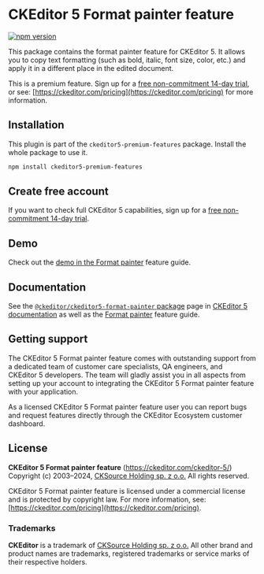 CKEditor&nbsp;5 Format painter feature
======================================

[![npm version](https://badge.fury.io/js/%40ckeditor%2Fckeditor5-format-painter.svg)](https://www.npmjs.com/package/@ckeditor/ckeditor5-format-painter)

This package contains the format painter feature for CKEditor&nbsp;5. It allows you to copy text formatting (such as bold, italic, font size, color, etc.) and apply it in a different place in the edited document.

This is a premium feature. Sign up for a [free non-commitment 14-day trial](https://portal.ckeditor.com/checkout?plan=free), or see: [https://ckeditor.com/pricing](https://ckeditor.com/pricing) for more information.

## Installation

This plugin is part of the `ckeditor5-premium-features` package. Install the whole package to use it.

```bash
npm install ckeditor5-premium-features
```

## Create free account

If you want to check full CKEditor&nbsp;5 capabilities, sign up for a [free non-commitment 14-day trial](https://portal.ckeditor.com/checkout?plan=free).

## Demo

Check out the [demo in the Format painter](https://ckeditor.com/docs/ckeditor5/latest/features/format-painter.html#demo) feature guide.

## Documentation

See the [`@ckeditor/ckeditor5-format-painter` package](https://ckeditor.com/docs/ckeditor5/latest/api/format-painter.html) page in [CKEditor&nbsp;5 documentation](https://ckeditor.com/docs/ckeditor5/latest/) as well as the [Format painter](https://ckeditor.com/docs/ckeditor5/latest/features/format-painter.html) feature guide.

## Getting support

The CKEditor&nbsp;5 Format painter feature comes with outstanding support from a dedicated team of customer care specialists, QA engineers, and CKEditor&nbsp;5 developers. The team will gladly assist you in all aspects from setting up your account to integrating the CKEditor&nbsp;5 Format painter feature with your application.

As a licensed CKEditor&nbsp;5 Format painter feature user you can report bugs and request features directly through the CKEditor Ecosystem customer dashboard.

## License

**CKEditor&nbsp;5 Format painter feature** (https://ckeditor.com/ckeditor-5/)<br>
Copyright (c) 2003–2024, [CKSource Holding sp. z o.o.](https://cksource.com)  All rights reserved.

CKEditor&nbsp;5 Format painter feature is licensed under a commercial license and is protected by copyright law. For more information, see: [https://ckeditor.com/pricing](https://ckeditor.com/pricing).

### Trademarks

**CKEditor** is a trademark of [CKSource Holding sp. z o.o.](https://cksource.com)  All other brand and product names are trademarks, registered trademarks or service marks of their respective holders.
